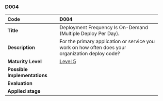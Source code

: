 ### D004

| **Code**           | **D004** |
| :--                | :--      |
| **Title**          | Deployment Frequency Is On-Demand (Multiple Deploy Per Day). |
| **Description**    | For the primary application or service you work on how often does your organization deploy code? |
| **Maturity Level** | [Level 5](/LEVELS.html#level-5) |
| **Possible Implementations** | |
| **Evaluation**     | |
| **Applied stage**  | |
